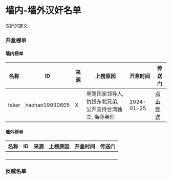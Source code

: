 # 墙内-墙外汉奸名单

汉奸的定义



### 开盒榜单

#### 墙内榜单

| 名称  | ID             | 来源 | 上榜原因                                                 | 开盒时间   | 传送门                                            |
| ----- | -------------- | ---- | -------------------------------------------------------- | ---------- | ------------------------------------------------- |
| faker | haohan19930605 | X    | 辱骂国家领导人, 仇恨东北兄弟, 公开支持台湾独立, 侮辱英烈 | 2024-01-25 | [点击传送](./classify/internal/haohan19930605.md) |

#### 墙外榜单

| 名称 | ID   | 来源 | 上榜原因 | 开盒时间 | 传送门 |
| ---- | ---- | ---- | -------- | -------- | ------ |
|      |      |      |          |          |        |
|      |      |      |          |          |        |
|      |      |      |          |          |        |
|      |      |      |          |          |        |

### 反贼名单